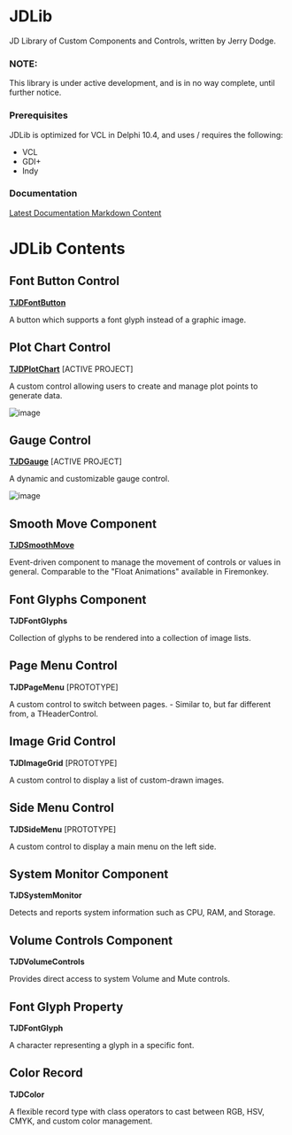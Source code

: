 # JDLib
JD Library of Custom Components and Controls, written by Jerry Dodge.

### NOTE:
This library is under active development, and is in no way complete, until further notice.

### Prerequisites

JDLib is optimized for VCL in Delphi 10.4, and uses / requires the following:

- VCL
- GDI+
- Indy

### Documentation

[Latest Documentation Markdown Content](/Docs/JDLib%20Docs.md)



# JDLib Contents


## Font Button Control
**[TJDFontButton](/Docs/TJDFontButton.md)**

A button which supports a font glyph instead of a graphic image.


## Plot Chart Control
**[TJDPlotChart](/Docs/TJDPlotChart.md)** [ACTIVE PROJECT]

A custom control allowing users to create and manage plot points to generate data.

![image](https://github.com/user-attachments/assets/c714ec12-9d92-4fc1-8172-56fe0d3b1d4f)


## Gauge Control
**[TJDGauge](/Docs/TJDGauge.md)** [ACTIVE PROJECT]

A dynamic and customizable gauge control.

![image](https://github.com/user-attachments/assets/2e56bd3b-1f4a-47ff-8e6e-f6e1867f585a)



## Smooth Move Component
 **[TJDSmoothMove](/Docs/TJDSmoothMove.md)**
 
Event-driven component to manage the movement of controls or values in general. Comparable to the "Float Animations" available in Firemonkey.


## Font Glyphs Component
**TJDFontGlyphs**

Collection of glyphs to be rendered into a collection of image lists.


## Page Menu Control
**TJDPageMenu** [PROTOTYPE]

A custom control to switch between pages. 
    - Similar to, but far different from, a THeaderControl.


## Image Grid Control
**TJDImageGrid** [PROTOTYPE]

A custom control to display a list of custom-drawn images.


## Side Menu Control
**TJDSideMenu** [PROTOTYPE]

A custom control to display a main menu on the left side.


## System Monitor Component
**TJDSystemMonitor**

Detects and reports system information such as CPU, RAM, and Storage.


## Volume Controls Component
**TJDVolumeControls**

Provides direct access to system Volume and Mute controls.



## Font Glyph Property
**TJDFontGlyph**

A character representing a glyph in a specific font.


## Color Record
**TJDColor**

A flexible record type with class operators to cast between RGB, HSV, CMYK, and custom color management.
